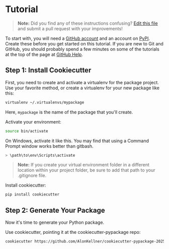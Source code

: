 # Tutorial

> **Note:** Did you find any of these instructions confusing? [Edit this file](https://github.com/AlonKellner/cookiecutter-pypackage-2025/blob/master/docs/tutorial.md) and submit a pull request with your improvements!

To start with, you will need a [GitHub account](https://github.com/) and an account on [PyPI](https://pypi.python.org/pypi). Create these before you get started on this tutorial. If you are new to Git and GitHub, you should probably spend a few minutes on some of the tutorials at the top of the page at [GitHub Help](https://help.github.com/).

## Step 1: Install Cookiecutter

First, you need to create and activate a virtualenv for the package project. Use your favorite method, or create a virtualenv for your new package like this:

```bash
virtualenv ~/.virtualenvs/mypackage
```

Here, `mypackage` is the name of the package that you'll create.

Activate your environment:

```bash
source bin/activate
```

On Windows, activate it like this. You may find that using a Command Prompt window works better than gitbash.

```powershell
> \path\to\env\Scripts\activate
```

> **Note:** If you create your virtual environment folder in a different location within your project folder, be sure to add that path to your .gitignore file.

Install cookiecutter:

```bash
pip install cookiecutter
```

## Step 2: Generate Your Package

Now it's time to generate your Python package.

Use cookiecutter, pointing it at the cookiecutter-pypackage repo:

```bash
cookiecutter https://github.com/AlonKellner/cookiecutter-pypackage-2025.git
```
